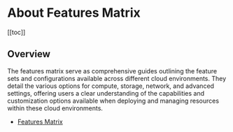 # About Features Matrix

[[toc]]

##  Overview

The features matrix serve as comprehensive guides outlining the feature sets and configurations available across different cloud environments. They detail the various options for compute, storage, network, and advanced settings, offering users a clear understanding of the capabilities and customization options available when deploying and managing resources within these cloud environments.

* [Features Matrix](https://oneprocloud.feishu.cn/sheets/VUqgskolshRMYgtptlocoaAwnUd?from=from_copylink)
